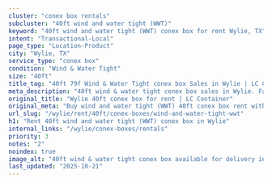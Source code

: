 ```yaml
---
cluster: "conex box rentals"
subcluster: "40ft wind and water tight (WWT)"
keyword: "40ft wind and water tight (WWT) conex box for rent Wylie, TX"
intent: "Transactional-Local"
page_type: "Location-Product"
city: "Wylie, TX"
service_type: "conex box"
condition: "Wind & Water Tight"
size: "40ft"
title_tag: "40ft 79f Wind & Water Tight conex box Sales in Wylie | LC Container"
meta_description: "40ft wind & water tight conex box sales in Wylie. Fast delivery, competitive pricing. Serving conex boxes area. Quote ID: 7R6. Call (214) 524-4168 for your free quote today."
original_title: "Wylie 40ft conex box for rent | LC Container"
original_meta: "Buy wind and water tight (WWT) 40ft conex box rent with local delivery in Wylie, TX. LC Container — local Since 2003. Request a fast quote today."
url_slug: "/wylie/rent/40ft/conex-boxes/wind-and-water-tight-wwt"
h1: "Rent 40ft wind and water tight (WWT) conex box in Wylie"
internal_links: "/wylie/conex-boxes/rentals"
priority: 3
notes: "2"
noindex: true
image_alt: "40ft wind & water tight conex box available for delivery in Wylie"
last_updated: "2025-10-21"
---
```


<!-- TODO: Add unique city/inventory copy, images, and internal links here. -->
